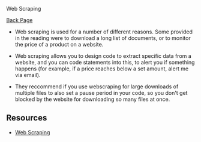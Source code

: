 Web Scraping

[Back Page](/401-notes.md)

- Web scraping is used for a number of different reasons. Some provided in the reading were to download a long list of documents, or to monitor the price of a product on a website.

- Web scraping allows you to design code to extract specific data from a website, and you can code statements into this, to alert you if something happens (for example, if a price reaches below a set amount, alert me via email).

- They reccommend if you use webscraping for large downloads of multiple files to also set a pause period in your code, so you don't get blocked by the website for downloading so many files at once.

## Resources
- [Web Scraping](https://towardsdatascience.com/how-to-web-scrape-with-python-in-4-minutes-bc49186a8460)